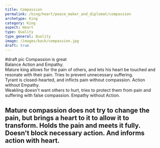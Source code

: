 ```yaml
---
title: Compassion
permalink: /king/heart/peace_maker_and_diplomat/compassion
archetype: King
category: King
aspect: Heart
type: Quality
type_general: Quality
image: /images/back/compassion.jpg
draft: true
---
```

#draft pic Compassion is great  
Balance Action and Empathy.   
Mature king allows for the pain of others, and lets his heart be touched and resonate with their pain. Tries to prevent unnecessary suffering.   
Tyrant is closed-hearted, and inflicts pain without compassion. Action without Empathy.   
Weakling doesn't want others to hurt, tries to protect them from pain and suffering with false compassion. Empathy without Action.   
  
Mature compassion does not try to change the pain, but brings a heart to it to allow it to transform. Holds the pain and meets it fully. Doesn't block necessary action.  And informs action with heart. 
---
